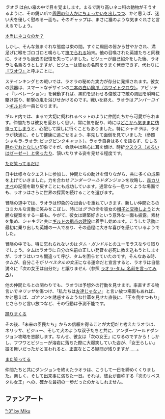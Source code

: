 <!-- title: ラオラ・パンテラ -->
<!-- status: 生存 -->

_ラオラ_ は白い箱の中で目を覚まします。まるで誇り高いネコ科の動物がそうするように、その鋭い爪で[周囲の何人かにちょっかいを出しつつ](https://www.youtube.com/live/8ybUOw9NhMc?feature=shared&t=847)、かと思えば、迷い犬を優しく慰める一面も。そのギャップは、まさに猫のような気まぐれさと言えるでしょう。

[本当にネコなのか？](#embed:https://www.youtube.com/live/8ybUOw9NhMc?t=934)

しかし、そんな気まぐれな態度は束の間。すぐに周囲の皆から甘やかされ、満足げに喉をゴロゴロと鳴らして[撫でられる](https://www.youtube.com/live/8ybUOw9NhMc?feature=shared&t=1645)始末。他の召喚された英雄たちと同様に、ラオラも過去の記憶を失っていました。ビジューが自己紹介をした後、ラオラも名乗ろうとしますが、ビジューは彼女の名前をうまく発音できず、代わりに[『ワオワ』](https://www.youtube.com/live/8ybUOw9NhMc?feature=shared&t=2777)と呼ぶことに。

ステインキングとの戦いでは、ラオラの秘めた実力が存分に発揮されます。彼女の武器は、スマートなデザインの[二本の白い鉤爪（ホワイトクロウ）](https://www.youtube.com/live/8ybUOw9NhMc?feature=shared&t=3272)。アビリティ『レベレーション』を発動すれば、黒豹を思わせる俊敏さで敵の周囲を瞬時に駆け巡り、斬撃の嵐を浴びせかけるのです。戦いを終え、ラオラは*アンバーコイン*[ギルド](https://www.youtube.com/live/8ybUOw9NhMc?feature=shared&t=3543)の一員となります。

ギルド内では、まるで大切に飼われるペットのように仲間たちから可愛がられます。仲間たちは彼女を愛おしく思い、常に気を配り、時には[どこかへ気ままに彷徨ってしまう](https://www.youtube.com/live/8ybUOw9NhMc?feature=shared&t=3929)と、心配して探しに行くこともありました。特に*シャキラ*は、ラオラが快適に、そして健康に過ごせるよう、率先して面倒を見ていました（参照 [シャキラ-ラオラ: ビッグピンクキャット](#edge:kiara-raora)）。ラオラ自身は多くを語らず、むしろ[静かでおとなしい](https://www.youtube.com/live/8ybUOw9NhMc?feature=shared&t=5774)印象ですが、会話中は熱心に耳を傾け、時折[クスクス（あるいはゼーゼー）と笑ったり](https://www.youtube.com/live/8ybUOw9NhMc?feature=shared&t=5854)、頷いたりする姿を見せる程度です。

[ただ笑ってるだけ](#embed:https://www.youtube.com/live/8ybUOw9NhMc?t=5854)

日中は様々なクエストに参加し、仲間たちの助けを借りながら、共に多くの成果を上げていきました。力を合わせ*アンダーワールドダンジョン*を攻略し、[森カリオペ](https://www.youtube.com/live/8ybUOw9NhMc?feature=shared&t=9964)の記憶を取り戻すことにも成功しています。通常なら一息つくような場面でも、ラオラはさらに世界の探索を続けることを選びます。

冒険の道中では、ラオラは印象的な出会いを重ねていきます。新しい仲間たちのコミカルな言動に笑みをこぼし、時には*グラ*の命を彼女の[帽子と交換しよう](https://www.youtube.com/live/8ybUOw9NhMc?feature=shared&t=10513)と大胆な提案をする一幕も。やがて、彼女は建築好きという意外な一面も披露。素材を集め、*シャキラ*と共に[ギルドの拠点の建設](https://www.youtube.com/live/8ybUOw9NhMc?feature=shared&t=12337)に着手し始めます。こうした活動に最初に乗り出した英雄の一人であり、その過程に大きな喜びを感じているようでした。

冒険の中でも、特に忘れられないのは*タム・ガンドル*とのユーモラスなやり取りでしょう。タムはラオラに自分の名前の正しい発音を必死に教え込もうとしますが、ラオラはいつも間違って呼び、タムを困らせていたのです。そんなある時、タムが、自分こそが*リベスタルの女王*になる運命だと宣言すると、ラオラは自信満々に「次の女王は自分だ」と譲りません（参照 [ラオラ-タム: 名前を言ってみろ](#edge:raora-kronii)）。

他の仲間たちとの関わりでも、ラオラは予想外の行動を見せます。率直すぎる物言いで*ネリッサ*を傷つけ、「私たちは[友達じゃない](https://www.youtube.com/live/8ybUOw9NhMc?feature=shared&t=13860)」と言い放つ場面もあれば、かと思えば、*ゴナソン*を誘惑するような仕草を見せた直後に、「王を倒すつもり」とさらりと言い放つなど、その行動は予測不能です。

[踊りまくる](#embed:https://www.youtube.com/live/8ybUOw9NhMc?feature=shared&t=14436)

その後、「未来の臣民たち」からの信頼を得ることが大切だと考えたラオラは、ネリッサ、ビジュー、そして犬のような双子たちと共に、アンダーワールドダンジョン攻略を志願します。なんせ、彼女は「次の女王」になるのですから！しかし、フワワとビジューが溶岩に落ちた際に大爆笑していた姿が、「女王らしい」振る舞いだったかと言われると、正直なところ疑問が残りますが……。

[また笑ってる](#embed:https://www.youtube.com/live/8ybUOw9NhMc?t=15966)

仲間たちと共にダンジョンを終えたラオラは、こうして一日を締めくくりました。楽しく、そして出来事に満ちた一日。それは、彼女が自称する「次のリベスタル女王」への、確かな最初の一歩だったのかもしれません。

## ファンアート

[":3" by Miku](https://x.com/Mikururun/status/1899247515700019465)
